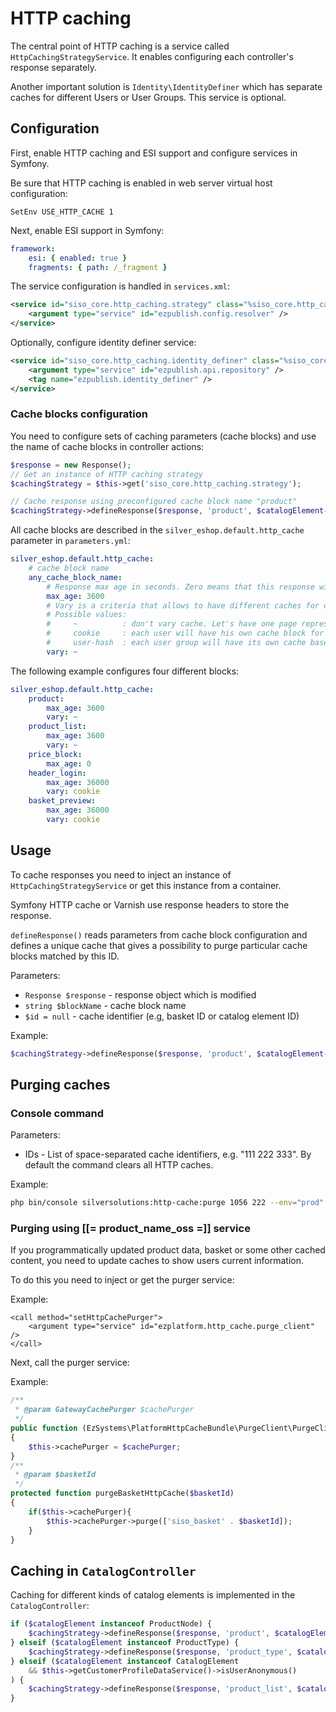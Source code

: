 # HTTP caching

The central point of HTTP caching is a service called `HttpCachingStrategyService`.
It enables configuring each controller's response separately.

Another important solution is `Identity\IdentityDefiner`
which has separate caches for different Users or User Groups. This service is optional.

## Configuration

First, enable HTTP caching and ESI support and configure services in Symfony.

Be sure that HTTP caching is enabled in web server virtual host configuration:

```
SetEnv USE_HTTP_CACHE 1
```

Next, enable ESI support in Symfony:

``` yaml
framework:
    esi: { enabled: true }
    fragments: { path: /_fragment }
```

The service configuration is handled in `services.xml`:

``` xml
<service id="siso_core.http_caching.strategy" class="%siso_core.http_caching.strategy.class%">
    <argument type="service" id="ezpublish.config.resolver" />
</service>
```

Optionally, configure identity definer service:

``` xml
<service id="siso_core.http_caching.identity_definer" class="%siso_core.http_caching.identity_definer.class%">
    <argument type="service" id="ezpublish.api.repository" />
    <tag name="ezpublish.identity_definer" />
</service>
```

### Cache blocks configuration

You need to configure sets of caching parameters (cache blocks) and use the name of cache blocks in controller actions:

``` php
$response = new Response();
// Get an instance of HTTP caching strategy
$cachingStrategy = $this->get('siso_core.http_caching.strategy');

// Cache response using preconfigured cache block name "product"
$cachingStrategy->defineResponse($response, 'product', $catalogElement->cacheIdentifier);
```

All cache blocks are described in the `silver_eshop.default.http_cache` parameter in `parameters.yml`:

``` yaml
silver_eshop.default.http_cache:
    # cache block name
    any_cache_block_name:
        # Response max age in seconds. Zero means that this response will not be cached.
        max_age: 3600
        # Vary is a criteria that allows to have different caches for different users or user groups.
        # Possible values:
        #     ~          : don't vary cache. Let's have one page representation for everybody.
        #     cookie     : each user will have his own cache block for this response
        #     user-hash  : each user group will have its own cache based on IdentityDefiner.
        vary: ~
```

The following example configures four different blocks:

``` yaml
silver_eshop.default.http_cache:
    product:
        max_age: 3600
        vary: ~
    product_list:
        max_age: 3600
        vary: ~
    price_block:
        max_age: 0
    header_login:
        max_age: 36000
        vary: cookie
    basket_preview:
        max_age: 36000
        vary: cookie
```

## Usage

To cache responses you need to inject an instance of `HttpCachingStrategyService`
or get this instance from a container.

Symfony HTTP cache or Varnish use response headers to store the response. 

`defineResponse()` reads parameters from cache block configuration and defines a unique cache
that gives a possibility to purge particular cache blocks matched by this ID. 

Parameters:

- `Response $response` - response object which is modified
- `string $blockName` - cache block name
- `$id = null` - cache identifier (e.g, basket ID or catalog element ID)

Example:

``` php
$cachingStrategy->defineResponse($response, 'product', $catalogElement->cacheIdentifier);
```

## Purging caches

### Console command

Parameters:

- IDs - List of space-separated cache identifiers, e.g. "111 222 333". By default the command clears all HTTP caches.

Example:

``` bash
php bin/console silversolutions:http-cache:purge 1056 222 --env="prod"
```

### Purging using [[= product_name_oss =]] service

If you programmatically updated product data, basket or some other cached content,
you need to update caches to show users current information.

To do this you need to inject or get the purger service:

Example:

``` 
<call method="setHttpCachePurger">
    <argument type="service" id="ezplatform.http_cache.purge_client" />
</call>
```

Next, call the purger service:

Example:

``` php
/**
 * @param GatewayCachePurger $cachePurger
 */
public function (EzSystems\PlatformHttpCacheBundle\PurgeClient\PurgeClientInterface $cachePurger)
{
    $this->cachePurger = $cachePurger;
}
/**
 * @param $basketId
 */
protected function purgeBasketHttpCache($basketId)
{
    if($this->cachePurger){
        $this->cachePurger->purge(['siso_basket' . $basketId]);
    }
}
```

## Caching in `CatalogController`

Caching for different kinds of catalog elements is implemented in the `CatalogController`:

``` php
if ($catalogElement instanceof ProductNode) {
    $cachingStrategy->defineResponse($response, 'product', $catalogElement->cacheIdentifier);
} elseif ($catalogElement instanceof ProductType) {
    $cachingStrategy->defineResponse($response, 'product_type', $catalogElement->cacheIdentifier);
} elseif ($catalogElement instanceof CatalogElement
    && $this->getCustomerProfileDataService()->isUserAnonymous()
) {
    $cachingStrategy->defineResponse($response, 'product_list', $catalogElement->cacheIdentifier);
}
```
